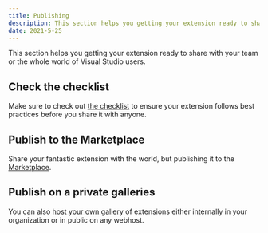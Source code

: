```yaml
---
title: Publishing
description: This section helps you getting your extension ready to share with your team or the whole world.
date: 2021-5-25
---
```


This section helps you getting your extension ready to share with your team or the whole world of Visual Studio users.

## Check the checklist
Make sure to check out [the checklist](checklist.html) to ensure your extension follows best practices before you share it with anyone.

## Publish to the Marketplace
Share your fantastic extension with the world, but publishing it to the [Marketplace](marketplace.html).

## Publish on a private galleries
You can also [host your own gallery](private-galleries.html) of extensions either internally in your organization or in public on any webhost.
